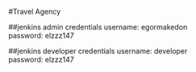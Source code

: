 #Travel Agency

##jenkins admin credentials
username: egormakedon<br>
password: elzzz147

##jenkins developer credentials
username: developer<br>
password: elzzz147